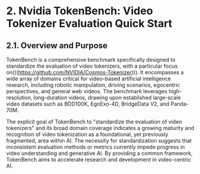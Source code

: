 # 2. Nvidia TokenBench: Video Tokenizer Evaluation Quick Start
## 2.1. Overview and Purpose
TokenBench is a comprehensive benchmark specifically designed to standardize the evaluation of video tokenizers, with a particular focus on(((https://github.com/NVIDIA/Cosmos-Tokenizer))). It encompasses a wide array of domains critical for video-based artificial intelligence research, including robotic manipulation, driving scenarios, egocentric perspectives, and general web videos. The benchmark leverages high-resolution, long-duration videos, drawing upon established large-scale video datasets such as BDD100K, EgoExo-4D, BridgeData V2, and Panda-70M.   

The explicit goal of TokenBench to "standardize the evaluation of video tokenizers" and its broad domain coverage indicates a growing maturity and recognition of video tokenization as a foundational, yet previously fragmented, area within AI. The necessity for standardization suggests that inconsistent evaluation methods or metrics currently impede progress in video understanding and generative AI. By providing a common framework, TokenBench aims to accelerate research and development in video-centric AI.


